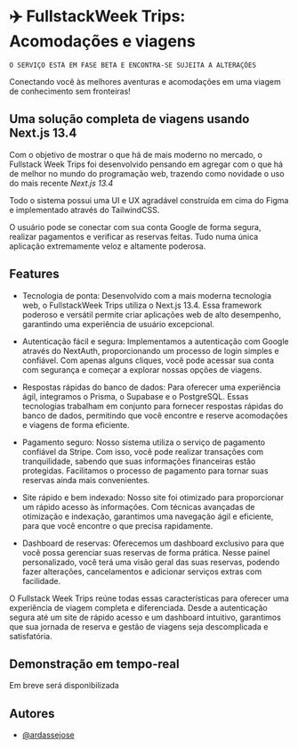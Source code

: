 
# ✈️ FullstackWeek Trips: Acomodações e viagens

```
O SERVIÇO ESTÁ EM FASE BETA E ENCONTRA-SE SUJEITA A ALTERAÇÕES
```

Conectando você às melhores aventuras e acomodações em uma viagem de conhecimento sem fronteiras!


## Uma solução completa de viagens usando Next.js 13.4

Com o objetivo de mostrar o que há de mais moderno no mercado, o Fullstack Week Trips foi desenvolvido pensando em agregar com o que há de melhor no mundo do programação web, trazendo como novidade o uso do mais recente _Next.js 13.4_

Todo o sistema possui uma UI e UX agradável construída em cima do Figma e implementado através do TailwindCSS.

O usuário pode se conectar com sua conta Google de forma segura, realizar pagamentos e verificar as reservas feitas. Tudo numa única aplicação extremamente veloz e altamente poderosa.
## Features

- Tecnologia de ponta: Desenvolvido com a mais moderna tecnologia web, o FullstackWeek Trips utiliza o Next.js 13.4. Essa framework poderoso e versátil permite criar aplicações web de alto desempenho, garantindo uma experiência de usuário excepcional.

- Autenticação fácil e segura: Implementamos a autenticação com Google através do NextAuth, proporcionando um processo de login simples e confiável. Com apenas alguns cliques, você pode acessar sua conta com segurança e começar a explorar nossas opções de viagens.

- Respostas rápidas do banco de dados: Para oferecer uma experiência ágil, integramos o Prisma, o Supabase e o PostgreSQL. Essas tecnologias trabalham em conjunto para fornecer respostas rápidas do banco de dados, permitindo que você encontre e reserve acomodações e viagens de forma eficiente.

- Pagamento seguro: Nosso sistema utiliza o serviço de pagamento confiável da Stripe. Com isso, você pode realizar transações com tranquilidade, sabendo que suas informações financeiras estão protegidas. Facilitamos o processo de pagamento para tornar suas reservas ainda mais convenientes.

- Site rápido e bem indexado: Nosso site foi otimizado para proporcionar um rápido acesso às informações. Com técnicas avançadas de otimização e indexação, garantimos uma navegação ágil e eficiente, para que você encontre o que precisa rapidamente.

- Dashboard de reservas: Oferecemos um dashboard exclusivo para que você possa gerenciar suas reservas de forma prática. Nesse painel personalizado, você terá uma visão geral das suas reservas, podendo fazer alterações, cancelamentos e adicionar serviços extras com facilidade.

O Fullstack Week Trips reúne todas essas características para oferecer uma experiência de viagem completa e diferenciada. Desde a autenticação segura até um site de rápido acesso e um dashboard intuitivo, garantimos que sua jornada de reserva e gestão de viagens seja descomplicada e satisfatória.

## Demonstração em tempo-real

Em breve será disponibilizada


## Autores

- [@ardassejose](https://www.github.com/ardassejose)

